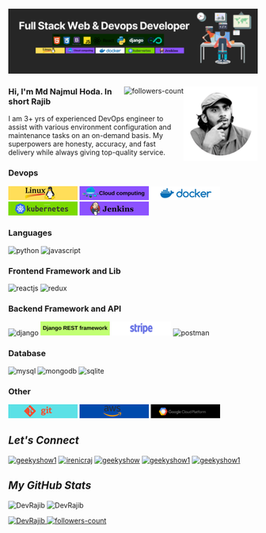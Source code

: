 
<!----------------------------------- Banner  ------------------------------------>

[![MasterHead](https://github.com/rajibsandy/rajibsandy/blob/main/01-slide-1%20(2).png)](#)


<!----------------------------------- About Section ------------------------------------>
<div>
  <img align="right" width="150" alt="Coding" src="https://raw.githubusercontent.com/rajibsandy/rajibsandy/main/MonitorARMS-DecorationBD_400x400-removebg-preview.png">
  <a href="https://github.com/DevRajib?tab=followers">
     <img align="right" src="https://img.shields.io/github/followers/DevRajib?label=Followers&style=social" alt="followers-count">
  </a>
  <h3>Hi, I'm Md Najmul Hoda. In short  Rajib </h3>
  
  <p>
I am 3+ yrs of experienced DevOps engineer to assist with various environment configuration and maintenance tasks on an on-demand basis. My superpowers are honesty, accuracy, and fast delivery while always giving top-quality service.
  </P> 
  
</div>


<!----------------------------------- Tech Stack Section ------------------------------------>



</p>
<h3>Devops</h3>
<p>
    <img src="https://github.com/rajibsandy/rajibsandy/blob/main/sass%20(2)%20(1).png" alt="Cloud" />
    <img src="https://github.com/rajibsandy/rajibsandy/blob/main/CloudCumpu%20(1)%20(1).png" alt="Cloud" />
    <img src="https://github.com/rajibsandy/rajibsandy/blob/main/docker%20(2).png" alt="docker" />
    <img src="https://github.com/rajibsandy/rajibsandy/blob/main/docker%20(1)%20(1).png" alt="k8s" />
    <img src="https://github.com/rajibsandy/rajibsandy/blob/main/docker%20(3)%20(1).png" alt="jenkins" />
</p>


<!----------------------------------- Tech Stack Section ------------------------------------>

<h3>Languages</h3>
<p>
    <img src="https://img.shields.io/badge/Python-FFD43B?style=for-the-badge&logo=python&logoColor=blue" alt="python" />
    <img src="https://img.shields.io/badge/JavaScript-323330?style=for-the-badge&logo=javascript&logoColor=F7DF1E" alt="javascript" />
</p>


<h3>Frontend Framework and Lib</h3>
<p>
    <img src="https://img.shields.io/badge/React JS-20232A?style=for-the-badge&logo=react&logoColor=61DAFB" alt="reactjs" />
    <img src="https://img.shields.io/badge/Redux Toolkit-593D88?style=for-the-badge&logo=redux&logoColor=white" alt="redux" />
   
</p>



<h3>Backend Framework and API </h3>
<p>
    <img src="https://img.shields.io/badge/Django-092E20?style=for-the-badge&logo=django&logoColor=green" alt="django" />
    <img src="https://github.com/rajibsandy/rajibsandy/blob/main/Django%20REST%20framework%20(2)%20(3).png" alt="DRF" />
    <img src="https://github.com/rajibsandy/rajibsandy/blob/main/Django%20REST%20framework%20(1)%20(1).png" alt="django" />
    <img src="https://img.shields.io/badge/Postman-FF6C37?style=for-the-badge&logo=Postman&logoColor=white" alt="postman" />
</p>



<h3>Database</h3>
<p>
    <img src="https://img.shields.io/badge/MySQL-005C84?style=for-the-badge&logo=mysql&logoColor=white" alt="mysql" />
    <img src="https://img.shields.io/badge/MongoDB-4EA94B?style=for-the-badge&logo=mongodb&logoColor=white" alt="mongodb" />
    <img src="https://img.shields.io/badge/SQLite-07405E?style=for-the-badge&logo=sqlite&logoColor=white" alt="sqlite" />
</p>



<h3>Other</h3>
<p>
    <img src="https://github.com/rajibsandy/rajibsandy/blob/main/10%20(1).png" alt="github" />
    <img src="https://github.com/rajibsandy/rajibsandy/blob/main/12%20(2).png" alt="github" />
    <img src="https://github.com/rajibsandy/rajibsandy/blob/main/11%20(1).png" alt="digitalocean" />

</p>




<!----------------------------------- Social Media Links Section ------------------------------------>

<h2><i>Let's Connect</i></h2>
<p align="left" >
   <a href="https://twitter.com/#" target="blank"><img align="center" src="https://raw.githubusercontent.com/rahuldkjain/github-profile-readme-generator/master/src/images/icons/Social/twitter.svg" alt="geekyshow1" height="30" width="40" /></a>
  <a href="https://linkedin.com/in/mnhoda" target="blank"><img align="center" src="https://raw.githubusercontent.com/rahuldkjain/github-profile-readme-generator/master/src/images/icons/Social/linked-in-alt.svg" alt="irenicraj" height="30" width="40" /></a>
  <a href="https://www.facebook.com/mnhodarajib" target="blank"><img align="center" src="https://raw.githubusercontent.com/rahuldkjain/github-profile-readme-generator/master/src/images/icons/Social/facebook.svg" alt="geekyshow" height="30" width="40" /></a>
  <a href="https://instagram.com/#" target="blank"><img align="center" src="https://raw.githubusercontent.com/rahuldkjain/github-profile-readme-generator/master/src/images/icons/Social/instagram.svg" alt="geekyshow1" height="30" width="40" /></a>
  <a href="https://www.youtube.com/user/devops_hub6071" target="blank"><img align="center" src="https://raw.githubusercontent.com/rahuldkjain/github-profile-readme-generator/master/src/images/icons/Social/youtube.svg" alt="geekyshow1" height="30" width="40" /></a>

</p>

<!----------------------------------- GitHub Stats Section ------------------------------------>
<h2><i>My GitHub Stats</i></h2>

<p>
     <img align="center" src="https://github-readme-stats.vercel.app/api/?username=DevRajib&show_icons=true&include_all_commits=true&count_private=true&hide=issues,contribs&border_radius=0&locale=en&theme=dark" alt="DevRajib" height="139" />
    <img align="center" src="https://github-readme-stats.vercel.app/api/top-langs/?username=DevRajib&layout=compact&border_radius=0&theme=dark" alt="DevRajib" height="139" />
</p>



<!----------------------------------- Profile View Section ------------------------------------>

<p align="left">
    <a href="https://github.com/DevRajib">
        <img src="https://komarev.com/ghpvc/?username=DevRajib&label=Profile%20views&color=0e75b6&style=flat" alt="DevRajib" />
    </a>
    <a href="https://github.com/DevRajib?tab=followers">
        <img src="https://img.shields.io/github/followers/rajibsandy?label=Followers&style=social" alt="followers-count">
    </a>
</p>
